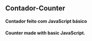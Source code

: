 ## Contador-Counter

#### Contador feito com JavaScript básico

#### Counter made with basic JavaScript.
